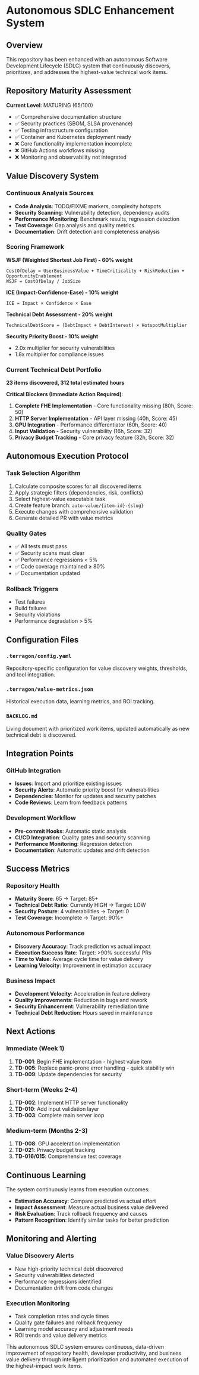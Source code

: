 # Autonomous SDLC Enhancement System

## Overview

This repository has been enhanced with an autonomous Software Development Lifecycle (SDLC) system that continuously discovers, prioritizes, and addresses the highest-value technical work items.

## Repository Maturity Assessment

**Current Level**: MATURING (65/100)
- ✅ Comprehensive documentation structure
- ✅ Security practices (SBOM, SLSA provenance)
- ✅ Testing infrastructure configuration
- ✅ Container and Kubernetes deployment ready
- ❌ Core functionality implementation incomplete
- ❌ GitHub Actions workflows missing
- ❌ Monitoring and observability not integrated

## Value Discovery System

### Continuous Analysis Sources
- **Code Analysis**: TODO/FIXME markers, complexity hotspots
- **Security Scanning**: Vulnerability detection, dependency audits
- **Performance Monitoring**: Benchmark results, regression detection
- **Test Coverage**: Gap analysis and quality metrics
- **Documentation**: Drift detection and completeness analysis

### Scoring Framework

**WSJF (Weighted Shortest Job First) - 60% weight**
```
CostOfDelay = UserBusinessValue + TimeCriticality + RiskReduction + OpportunityEnablement
WSJF = CostOfDelay / JobSize
```

**ICE (Impact-Confidence-Ease) - 10% weight**
```
ICE = Impact × Confidence × Ease
```

**Technical Debt Assessment - 20% weight**  
```
TechnicalDebtScore = (DebtImpact + DebtInterest) × HotspotMultiplier
```

**Security Priority Boost - 10% weight**
- 2.0x multiplier for security vulnerabilities
- 1.8x multiplier for compliance issues

### Current Technical Debt Portfolio

**23 items discovered, 312 total estimated hours**

**Critical Blockers (Immediate Action Required)**:
1. **Complete FHE Implementation** - Core functionality missing (80h, Score: 50)
2. **HTTP Server Implementation** - API layer missing (40h, Score: 45)  
3. **GPU Integration** - Performance differentiator (60h, Score: 40)
4. **Input Validation** - Security vulnerability (16h, Score: 32)
5. **Privacy Budget Tracking** - Core privacy feature (32h, Score: 32)

## Autonomous Execution Protocol

### Task Selection Algorithm
1. Calculate composite scores for all discovered items
2. Apply strategic filters (dependencies, risk, conflicts)
3. Select highest-value executable task
4. Create feature branch: `auto-value/{item-id}-{slug}`
5. Execute changes with comprehensive validation
6. Generate detailed PR with value metrics

### Quality Gates
- ✅ All tests must pass
- ✅ Security scans must clear
- ✅ Performance regressions < 5%
- ✅ Code coverage maintained ≥ 80%
- ✅ Documentation updated

### Rollback Triggers
- Test failures
- Build failures  
- Security violations
- Performance degradation > 5%

## Configuration Files

### `.terragon/config.yaml`
Repository-specific configuration for value discovery weights, thresholds, and tool integration.

### `.terragon/value-metrics.json`  
Historical execution data, learning metrics, and ROI tracking.

### `BACKLOG.md`
Living document with prioritized work items, updated automatically as new technical debt is discovered.

## Integration Points

### GitHub Integration
- **Issues**: Import and prioritize existing issues
- **Security Alerts**: Automatic priority boost for vulnerabilities
- **Dependencies**: Monitor for updates and security patches
- **Code Reviews**: Learn from feedback patterns

### Development Workflow
- **Pre-commit Hooks**: Automatic static analysis
- **CI/CD Integration**: Quality gates and security scanning
- **Performance Monitoring**: Regression detection
- **Documentation**: Automatic updates and drift detection

## Success Metrics

### Repository Health
- **Maturity Score**: 65 → Target: 85+ 
- **Technical Debt Ratio**: Currently HIGH → Target: LOW
- **Security Posture**: 4 vulnerabilities → Target: 0
- **Test Coverage**: Incomplete → Target: 90%+

### Autonomous Performance
- **Discovery Accuracy**: Track prediction vs actual impact
- **Execution Success Rate**: Target: >90% successful PRs
- **Time to Value**: Average cycle time for value delivery
- **Learning Velocity**: Improvement in estimation accuracy

### Business Impact
- **Development Velocity**: Acceleration in feature delivery
- **Quality Improvements**: Reduction in bugs and rework
- **Security Enhancement**: Vulnerability remediation time
- **Technical Debt Reduction**: Hours saved in maintenance

## Next Actions

### Immediate (Week 1)
1. **TD-001**: Begin FHE implementation - highest value item
2. **TD-005**: Replace panic-prone error handling - quick stability win
3. **TD-009**: Update dependencies for security

### Short-term (Weeks 2-4)  
1. **TD-002**: Implement HTTP server functionality
2. **TD-010**: Add input validation layer
3. **TD-003**: Complete main server loop

### Medium-term (Months 2-3)
1. **TD-008**: GPU acceleration implementation
2. **TD-021**: Privacy budget tracking
3. **TD-016/015**: Comprehensive test coverage

## Continuous Learning

The system continuously learns from execution outcomes:
- **Estimation Accuracy**: Compare predicted vs actual effort
- **Impact Assessment**: Measure actual business value delivered
- **Risk Evaluation**: Track rollback frequency and causes
- **Pattern Recognition**: Identify similar tasks for better prediction

## Monitoring and Alerting

### Value Discovery Alerts
- New high-priority technical debt discovered
- Security vulnerabilities detected
- Performance regressions identified
- Documentation drift from code changes

### Execution Monitoring
- Task completion rates and cycle times
- Quality gate failures and rollback frequency
- Learning model accuracy and adjustment needs
- ROI trends and value delivery metrics

This autonomous SDLC system ensures continuous, data-driven improvement of repository health, developer productivity, and business value delivery through intelligent prioritization and automated execution of the highest-impact work items.